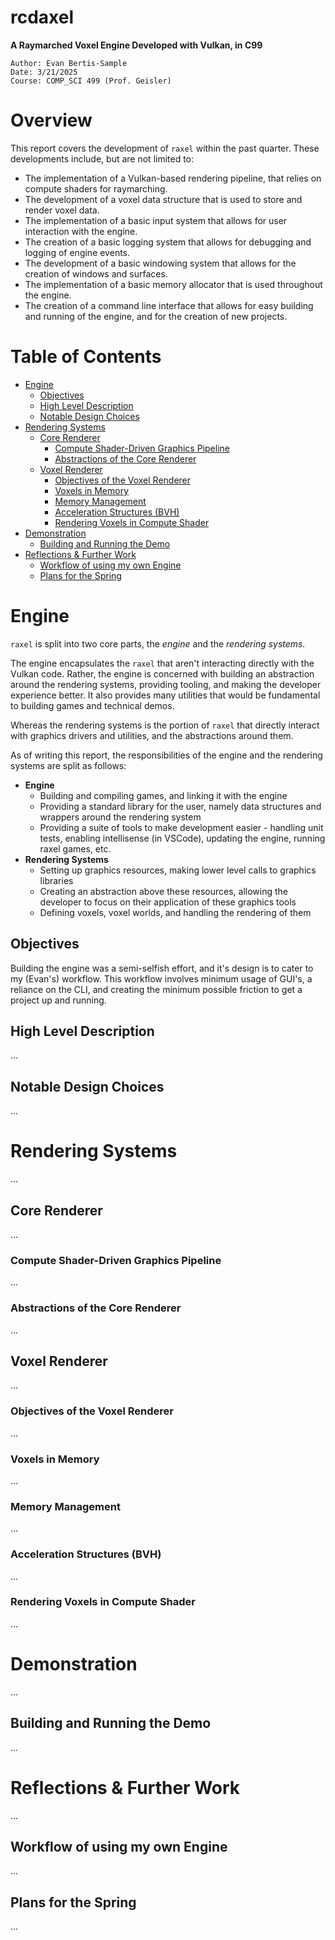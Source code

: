 rcdaxel
======

**A Raymarched Voxel Engine Developed with Vulkan, in C99**
```
Author: Evan Bertis-Sample
Date: 3/21/2025
Course: COMP_SCI 499 (Prof. Geisler)
```

# Overview

This report covers the development of `raxel` within the past quarter. These developments include, but are not limited to:

* The implementation of a Vulkan-based rendering pipeline, that relies on compute shaders for raymarching.
* The development of a voxel data structure that is used to store and render voxel data.
* The implementation of a basic input system that allows for user interaction with the engine.
* The creation of a basic logging system that allows for debugging and logging of engine events.
* The development of a basic windowing system that allows for the creation of windows and surfaces.
* The implementation of a basic memory allocator that is used throughout the engine.
* The creation of a command line interface that allows for easy building and running of the engine, and for the creation of new projects.


# Table of Contents

- [Engine](#engine)
  - [Objectives](#objectives)
  - [High Level Description](#high-level-description)
  - [Notable Design Choices](#notable-design-choices)
- [Rendering Systems](#rendering-systems)
  - [Core Renderer](#core-renderer)
    - [Compute Shader-Driven Graphics Pipeline](#compute-shader-driven-graphics-pipeline)
    - [Abstractions of the Core Renderer](#abstractions-of-the-core-renderer)
  - [Voxel Renderer](#voxel-renderer)
    - [Objectives of the Voxel Renderer](#objectives-of-the-voxel-renderer)
    - [Voxels in Memory](#voxels-in-memory)
    - [Memory Management](#memory-management)
    - [Acceleration Structures (BVH)](#acceleration-structures-bvh)
    - [Rendering Voxels in Compute Shader](#rendering-voxels-in-compute-shader)
- [Demonstration](#demonstration)
  - [Building and Running the Demo](#building-and-running-the-demo)
- [Reflections \& Further Work](#reflections--further-work)
  - [Workflow of using my own Engine](#workflow-of-using-my-own-engine)
  - [Plans for the Spring](#plans-for-the-spring)



# Engine

`raxel` is split into two core parts, the *engine* and the *rendering systems.*

The engine encapsulates the `raxel` that aren't interacting directly with the Vulkan code. Rather, the engine is concerned with building an abstraction around the rendering systems, providing tooling, and making the developer experience better. It also provides many utilities that would be fundamental to building games and technical demos.

Whereas the rendering systems is the portion of `raxel` that directly interact with graphics drivers and utilities, and the abstractions around them.

As of writing this report, the responsibilities of the engine and the rendering systems are split as follows:

* **Engine**
  * Building and compiling games, and linking it with the engine
  * Providing a standard library for the user, namely data structures and wrappers around the rendering system
  * Providing a suite of tools to make development easier - handling unit tests, enabling intellisense (in VSCode), updating the engine, running raxel games, etc.
* **Rendering Systems**
  * Setting up graphics resources, making lower level calls to graphics libraries
  * Creating an abstraction above these resources, allowing the developer to focus on their application of these graphics tools
  * Defining voxels, voxel worlds, and handling the rendering of them

## Objectives

Building the engine was a semi-selfish effort, and it's design is to cater to my (Evan's) workflow. This workflow involves minimum usage of GUI's, a reliance on the CLI, and creating the minimum possible friction to get a project up and running.

      

## High Level Description

...

## Notable Design Choices

...

# Rendering Systems

...

## Core Renderer

...

### Compute Shader-Driven Graphics Pipeline

...

### Abstractions of the Core Renderer

...

## Voxel Renderer

...

### Objectives of the Voxel Renderer

...

### Voxels in Memory

...

### Memory Management

...

### Acceleration Structures (BVH)

...

### Rendering Voxels in Compute Shader

...

# Demonstration

...


## Building and Running the Demo

...

# Reflections & Further Work

...

## Workflow of using my own Engine

...

## Plans for the Spring

...


